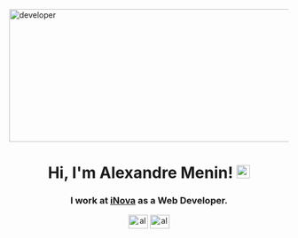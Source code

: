 <img src="https://alexmeninf.github.io/me/img/alexandre-capa.png" alt="developer" width="600" height="240" align="center">

<h1 align="center">Hi, I'm Alexandre Menin! <img src="https://alexmeninf.github.io/me/img/foursquare-check-in.svg" height="24" width="24" alt="verified"></h1>
<h3 align="center">I work at <a href="https://inovany.com.br" target="_blank">iNova</a> as a Web Developer.</h3>

<p align="center">
  <a href="https://fb.com/alexmeninf" target="_blank"><img align="center"
      src="https://cdn.jsdelivr.net/npm/simple-icons@3.0.1/icons/facebook.svg" alt="alexmeninf" height="25"
      width="35" /></a>
  <a href="https://instagram.com/alex.menin" target="_blank"><img align="center"
      src="https://cdn.jsdelivr.net/npm/simple-icons@3.0.1/icons/instagram.svg" alt="alex.menin" height="25"
      width="35" /></a>
</p>
